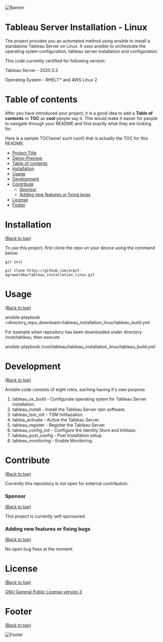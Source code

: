 <!-- Add banner here -->
![Banner](https://github.com/arpit-agrawaldba/tableau_installation_linux/blob/main/header.png)

# Tableau Server Installation - Linux

<!-- Describe your project in brief -->

The project provides you an automated method using ansible to install a standalone Tableau Server on Linux.
It uses ansible to orchestrate the operating sytem configuration, tableau server installation and configuration.

This code currently certified for following version:

Tableau Server - 2020.3.3

Operating System - RHEL7.* and AWS Linux 2



# Table of contents

After you have introduced your project, it is a good idea to add a **Table of contents** or **TOC** as **cool** people say it. This would make it easier for people to navigate through your README and find exactly what they are looking for.

Here is a sample TOC(*wow! such cool!*) that is actually the TOC for this README.

- [Project Title](#project-title)
- [Demo-Preview](#demo-preview)
- [Table of contents](#table-of-contents)
- [Installation](#installation)
- [Usage](#usage)
- [Development](#development)
- [Contribute](#contribute)
    - [Sponsor](#sponsor)
    - [Adding new features or fixing bugs](#adding-new-features-or-fixing-bugs)
- [License](#license)
- [Footer](#footer)

# Installation
[(Back to top)](#table-of-contents)

To use this project, first clone the repo on your device using the command below:

```git init```

```git clone https://github.com/arpit-agrawaldba/tableau_installation_linux.git```

# Usage
[(Back to top)](#table-of-contents)

ansible-playbook <directory_repo_download>/tableau_installation_linux/tableau_build.yml

For example when repository has been downloaded under directory /root/tableau, then execute

ansible-playbook /root/tableau/tableau_installation_linux/tableau_build.yml


# Development
[(Back to top)](#table-of-contents)

Anisble code consists of eight roles, eaching having it's own purpose

1. tableau_os_build -    Configurate operating sytem for Tableau Server installation.
2. tableau_install -     Install the Tableau Server rpm software.
3. tableau_tsm_init -    TSM Initliazation. 
4. tablea_activate -     Active the Tableau Server.
5. tableau_register -    Register the Tableau Server.
6. tableau_config_init - Configure the Identity Store and Initliaze.
7. tableau_post_config - Post Installation setup. 
8. tableau_monitoring -  Enable Monitoring.

# Contribute
[(Back to top)](#table-of-contents)

Currently this repoistory is not open for external contribution.

### Sponsor
[(Back to top)](#table-of-contents)

This project is currently self-sponsored.

### Adding new features or fixing bugs
[(Back to top)](#table-of-contents)

No open bug fixes at the moment.

# License
[(Back to top)](#table-of-contents)


[GNU General Public License version 3](https://opensource.org/licenses/GPL-3.0)

# Footer
[(Back to top)](#table-of-contents)


<!-- Add the footer here -->

![Footer](https://github.com/arpit-agrawaldba/tableau_installation_linux/blob/main/header.png)
